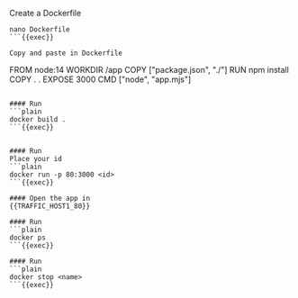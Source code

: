 
Create a Dockerfile
```plain
nano Dockerfile
```{{exec}}

Copy and paste in Dockerfile
```
FROM node:14 
WORKDIR /app
COPY ["package.json", "./"]
RUN npm install
COPY . .
EXPOSE 3000
CMD ["node", "app.mjs"]
```

#### Run
```plain
docker build .
```{{exec}}


#### Run
Place your id
```plain
docker run -p 80:3000 <id>
```{{exec}}

#### Open the app in 
{{TRAFFIC_HOST1_80}}

#### Run
```plain
docker ps
```{{exec}}

#### Run
```plain
docker stop <name>
```{{exec}}




